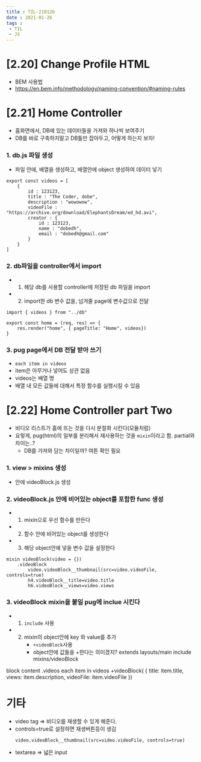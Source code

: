 ```yaml
---
title : TIL-210126
date : 2021-01-26
tags :
 - TIL
 - JS
---
```


# [2.20] Change Profile HTML
* BEM 사용법
* https://en.bem.info/methodology/naming-convention/#naming-rules

# [2.21] Home Controller
* 홈화면에서, DB에 있는 데이터들을 가져와 하나씩 보여주기
* DB를 바로 구축하지말고 DB틀만 잡아두고, 어떻게 하는지 보자!

### 1. db.js 파일 생성
* 파일 안에, 배열을 생성하고, 배열안에 object 생성하여 데이터 넣기
```
export const videos = [
    {
        id : 123123,
        title : "The Coder, dobe",
        description : "wowowow",
        videoFile : "https://archive.org/download/ElephantsDream/ed_hd.avi",
        creator : {
            id : 123123,
            name : "dobedh",
            email : "dobedh@gmail.com"
        }
    }
]
```

### 2. db파일을 controller에서 import
* 1) 해당 db를 사용할 controller에 저장된 db 파일을 import
* 2) import한 db 변수 값을, 넘겨줄 page에 변수값으로 전달
```
import { videos } from "../db"

export const home = (req, res) => {
    res.render("home", { pageTitle: "Home", videos})
}
```

### 3. pug page에서 DB 전달 받아 쓰기
* `each item in videos`
* item은 아무거나 넣어도 상관 없음
* videos는 배열 명
* 배열 내 모든 값들에 대해서 특정 함수를 실행시킬 수 있음


# [2.22] Home Controller part Two
* 비디오 리스트가 홈에 뜨는 것을 다시 분절화 시킨다(모듈처럼)
* 요렇게, pug(html)의 일부를 분리해서 재사용하는 것을 `mixin`이라고 함. partial와 차이는..?
    * DB를 가져와 담는 차이일까? 여튼 확인 필요

### 1. view > mixins 생성
* 안에 videoBlock.js 생성

### 2. videoBlock.js 안에 비어있는 object를 포함한 func 생성
* 1) mixin으로 우선 함수를 만든다
* 2) 함수 안에 비어있는 object를 생성한다
* 3) 해당 object안에 넣을 변수 값을 설정한다
```
mixin videoBlock(video = {})
    .videoBlock
        video.videoBlock__thumbnail(src=video.videoFile, controls=true)
        h4.videoBlock__title=video.title
        h6.videoBlock__views=video.views
```

### 3. videoBlock mixin을 붙일 pug에 inclue 시킨다
* 1) `include` 사용
* 2) mixin의 object안에 key 와 value를 추가
        * `+videoBlock`사용   
        * object안에 값들을 +한다는 의미겠지?
extends layouts/main
include mixins/videoBlock

block content
    .videos
        each item in videos
            +videoBlock( {
                title: item.title,
                views: item.description,
                videoFile: item.videoFile
            })

# 기타 
* video tag => 비디오를 재생할 수 있게 해준다. 
* controls=true로 설정하면 재생버튼등이 생김
    ```
    video.videoBlock__thumbnail(src=video.videoFile, controls=true)
    ```
* textarea => 넓은 input
